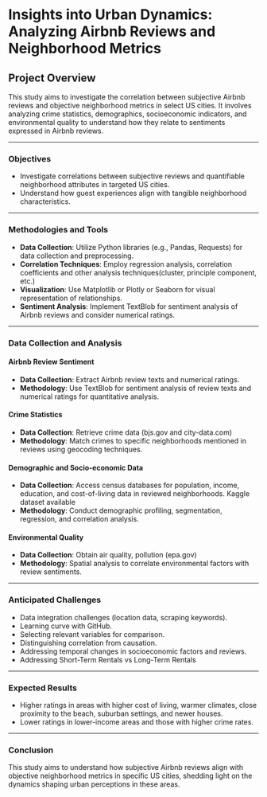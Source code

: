 # Insights into Urban Dynamics: Analyzing Airbnb Reviews and Neighborhood Metrics

## Project Overview

This study aims to investigate the correlation between subjective Airbnb reviews and objective neighborhood metrics in select US cities. It involves analyzing crime statistics, demographics, socioeconomic indicators, and environmental quality to understand how they relate to sentiments expressed in Airbnb reviews.

---
### Objectives

- Investigate correlations between subjective reviews and quantifiable neighborhood attributes in targeted US cities.
- Understand how guest experiences align with tangible neighborhood characteristics.
---
### Methodologies and Tools

- **Data Collection**: Utilize Python libraries (e.g., Pandas, Requests) for data collection and preprocessing.
- **Correlation Techniques**: Employ regression analysis, correlation coefficients and other analysis techniques(cluster, principle component, etc.)
- **Visualization**: Use Matplotlib or Plotly or Seaborn for visual representation of relationships.
- **Sentiment Analysis**: Implement TextBlob for sentiment analysis of Airbnb reviews and consider numerical ratings.
---
### Data Collection and Analysis

#### Airbnb Review Sentiment

- **Data Collection**: Extract Airbnb review texts and numerical ratings.
- **Methodology**: Use TextBlob for sentiment analysis of review texts and numerical ratings for quantitative analysis.

#### Crime Statistics

- **Data Collection**: Retrieve crime data (bjs.gov and city-data.com)
- **Methodology**: Match crimes to specific neighborhoods mentioned in reviews using geocoding techniques.

#### Demographic and Socio-economic Data

- **Data Collection**: Access census databases for population, income, education, and cost-of-living data in reviewed neighborhoods. Kaggle dataset available
- **Methodology**: Conduct demographic profiling, segmentation, regression, and correlation analysis.

#### Environmental Quality

- **Data Collection**: Obtain air quality, pollution (epa.gov) 
- **Methodology**: Spatial analysis to correlate environmental factors with review sentiments.
---
### Anticipated Challenges

- Data integration challenges (location data, scraping keywords).
- Learning curve with GitHub.
- Selecting relevant variables for comparison.
- Distinguishing correlation from causation.
- Addressing temporal changes in socioeconomic factors and reviews.
- Addressing Short-Term Rentals vs Long-Term Rentals

---
### Expected Results

- Higher ratings in areas with higher cost of living, warmer climates, close proximity to the beach, suburban settings, and newer houses.
- Lower ratings in lower-income areas and those with higher crime rates.

---
### Conclusion

This study aims to understand how subjective Airbnb reviews align with objective neighborhood metrics in specific US cities, shedding light on the dynamics shaping urban perceptions in these areas.

